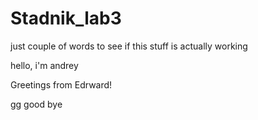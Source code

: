# Stadnik_lab3
just couple of words to see if this stuff is actually working

hello, i'm andrey

Greetings from Edrward!

gg good bye

